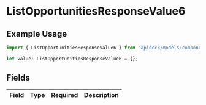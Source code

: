 # ListOpportunitiesResponseValue6

## Example Usage

```typescript
import { ListOpportunitiesResponseValue6 } from "apideck/models/components";

let value: ListOpportunitiesResponseValue6 = {};
```

## Fields

| Field       | Type        | Required    | Description |
| ----------- | ----------- | ----------- | ----------- |
